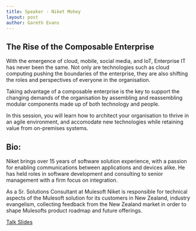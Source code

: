 ```yaml
---
title: Speaker - Niket Mohey
layout: post
author: Gareth Evans
---
```


## The Rise of the Composable Enterprise
  
With the emergence of cloud, mobile, social media, and IoT, Enterprise IT has never been the same. Not only are technologies such as cloud computing pushing the boundaries of the enterprise, they are also shifting the roles and perspectives of everyone in the organisation. 

Taking advantage of a composable enterprise is the key to support the changing demands of the organisation by assembling and reassembling modular components made up of both technology and people. 

In this session, you will learn how to architect your organisation to thrive in an agile environment, and accomodate new technologies while retaining value from on-premises systems.

## Bio:
 
Niket brings over 15 years of software solution experience, with a passion for enabling communications between applications and devices alike. He has held roles in software development and consulting to senior management with a firm focus on integration. 

As a Sr. Solutions Consultant at Mulesoft Niket is responsible for technical aspects of the Mulesoft solution for its customers in New Zealand, industry evangelism, collecting feedback from the New Zealand market in order to shape Mulesofts product roadmap and future offerings.


[Talk Slides](/slides/mohey_composable_enterprise.pdf)
